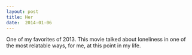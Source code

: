 ```yaml
---
layout: post
title: Her 
date:  2014-01-06 
---
```

 One of my favorites of 2013. This movie talked about loneliness in one of the most relatable ways, for me, at this point in my life. 
